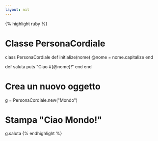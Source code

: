 ```yaml
---
layout: nil
---
```


{% highlight ruby %}
# Classe PersonaCordiale
class PersonaCordiale
  def initialize(nome)
    @nome = nome.capitalize
  end
 
  def saluta
    puts "Ciao #{@nome}!"
  end
end
 
# Crea un nuovo oggetto
g = PersonaCordiale.new("Mondo")
 
# Stampa "Ciao Mondo!"
g.saluta
{% endhighlight %}
